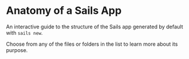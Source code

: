 # Anatomy of a Sails App

An interactive guide to the structure of the Sails app generated by default with `sails new`.

Choose from any of the files or folders in the list to learn more about its purpose.

<docmeta name="displayName" value="Anatomy of a Sails App">
<docmeta name="isOverviewPage" value="true">

